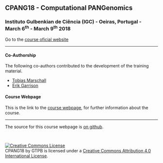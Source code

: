 ## CPANG18 - Computational PANGenomics

###  Instituto Gulbenkian de Ciência (IGC) - Oeiras, Portugal - March 6<sup>th</sup> - March 9<sup>th</sup> 2018
Go to the [course oficial website](http://gtpb.igc.gulbenkian.pt/bicourses/2018/CPANG18/)

---

#### Co-Authorship

The following co-authors contributed to the development of the training material.

* [Tobias Marschall](https://github.com/tobiasmarschall)
* [Erik Garrison](https://github.com/ekg)

#### Course Webpage
This is the link to the [course webpage](http://gtpb.igc.gulbenkian.pt/bicourses/2018/CPANG18/), for further information about the course.

---

The source for this course webpage is [on github](https://github.com/GTPB/CPANG18).

<br>

<a rel="license" href="http://creativecommons.org/licenses/by/4.0/"><img alt="Creative Commons License" style="border-width:0" src="https://i.creativecommons.org/l/by/4.0/88x31.png" /></a><br /><span xmlns:dct="http://purl.org/dc/terms/" property="dct:title">CPANG18</span> by <span xmlns:cc="http://creativecommons.org/ns#" property="cc:attributionName">GTPB</span> is licensed under a <a rel="license" href="http://creativecommons.org/licenses/by/4.0/">Creative Commons Attribution 4.0 International License</a>.
